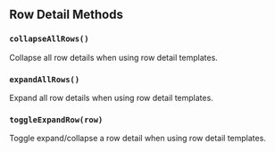 ## Row Detail Methods

### `collapseAllRows()`
Collapse all row details when using row detail templates.

### `expandAllRows()`
Expand all row details when using row detail templates.

### `toggleExpandRow(row)`
Toggle expand/collapse a row detail when using row detail templates.
